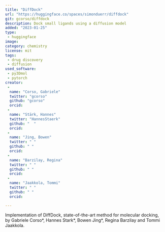 ```yaml
---
title: "DiffDock"
url: "https://huggingface.co/spaces/simonduerr/diffdock"
git: gcorso/diffdock
description: Dock small ligands using a diffusion model
added: "2023-01-25"
type: 
 - huggingface
image: 
category: chemistry
license: mit
tags: 
 - drug discovery
 - diffusion
used_software:
 - py3Dmol
 - pytorch
creator: 
 - 
  name: "Corso, Gabriele"
  twitter: "gcorso"
  github: "gcorso"
  orcid:  
 - 
  name: "Stärk, Hannes"
  twitter: "HannesStaerk"
  github: "  "
  orcid:   
 - 
  name: "Jing, Bowen"
  twitter: " "
  github: " "
  orcid:  
 - 
  name: "Barzilay, Regina"
  twitter: " "
  github: " "
  orcid:  
 - 
  name: "Jaakkola, Tommi"
  twitter: " "
  github: " "
  orcid:  

---
```

Implementation of DiffDock, state-of-the-art method for molecular docking, by Gabriele Corso*, Hannes Stark*, Bowen Jing*, Regina Barzilay and Tommi Jaakkola.  
